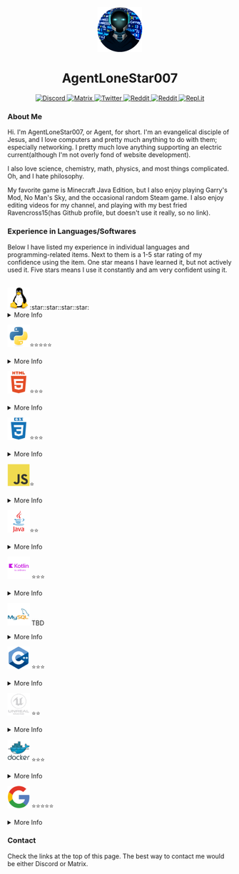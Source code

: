 <!--Header-->
<div id="header" align="center">
  <img src="/assets/profile-pic.png" width="100"/>
  <h1>AgentLoneStar007</h1>
  
  <a href="https://discordapp.com/users/403735483961704450">
    <img src="https://img.shields.io/badge/Discord-white?logo=discord&logoColor=Hex(7289da)" alt="Discord"/>
  </a>
  
  <a href="https://matrix.to/#/@agentlonestar007:matrix.org">
    <img src="https://img.shields.io/badge/Matrix-gray?logo=matrix&logoColor=white" alt="Matrix"/>
  </a>
  
  <a href="https://twitter.com/YaBoiAgent">
    <img src="https://img.shields.io/badge/Twitter-darkblue?logo=twitter&logoColor=blue" alt="Twitter"/>
  </a>
  
  <a href="https://www.reddit.com/user/RobCo-Industries">
    <img src="https://img.shields.io/badge/Reddit-maroon?logo=reddit&logoColor=red" alt="Reddit"/>
  </a>
  
  <a href="https://www.youtube.com/channel/UC9M6PQlY2ZFj1wC_j09nwAQ">
    <img src="https://img.shields.io/badge/Youtube-white?logo=youtube&logoColor=red" alt="Reddit"/>
  </a>
  
  <a href="https://replit.com/@AgentLoneStar">
    <img src="https://img.shields.io/badge/Repl.it-blue?logo=replit&logoColor=white" alt="Repl.it"/>
  </a>
</div>

<!--Body-->
### About Me
Hi. I'm AgentLoneStar007, or Agent, for short. I'm an evangelical disciple of Jesus, and I
love computers and pretty much anything to do with them; especially networking. I pretty much
love anything supporting an electric current(although I'm not overly fond of website development).

I also love science, chemistry, math, physics, and most things complicated.
Oh, and I hate philosophy. 

My favorite game is Minecraft Java Edition, but I also enjoy playing Garry's Mod, No Man's Sky,
and the occasional random Steam game. I also enjoy editing videos for my channel, and playing
with my best fried Ravencross15(has Github profile, but doesn't use it really, so no link).

### Experience in Languages/Softwares
Below I have listed my experience in individual languages and programming-related items.
Next to them is a 1-5 star rating of my confidence using the item. One star means I have learned it,
but not actively used it. Five stars means I use it constantly and am very confident using it.

<br>

<div id="experience-icons">
  <img src="https://raw.githubusercontent.com/devicons/devicon/1119b9f84c0290e0f0b38982099a2bd027a48bf1/icons/linux/linux-original.svg" width="50" height="50"/>:star::star::star::star:
  <details>
    <summary>More Info</summary>
    <br>
    I have been daily-driving EndeavourOS(an Arch-based distro) on my<br>
    main PC since about 2021, but I've been using Linux for random<br>
    projects since long before. I am not, by far, a professional Linux<br>
    user, but I do know my way around the terminal/shell.
  </details>
  
  <img src="https://raw.githubusercontent.com/devicons/devicon/1119b9f84c0290e0f0b38982099a2bd027a48bf1/icons/python/python-original.svg" width="50" height="50"/>:star::star::star::star::star:
  <details>
    <summary>More Info</summary>
    <br>
    Python is the first language I ever learned, way back since 2015.<br>
    I've used it for pretty much everything that doesn't recquire use<br>
    of a different language.
  </details>
  
  <img src="https://raw.githubusercontent.com/devicons/devicon/1119b9f84c0290e0f0b38982099a2bd027a48bf1/icons/html5/html5-plain-wordmark.svg" width="50" height="50"/>:star::star::star:
  <details>
    <summary>More Info</summary>
    <br>
    I took a course on HTML/CSS/Js a long while back, and am fully capable<br>
    of creating super-simple websites using them.
  </details>
  
  <img src="https://raw.githubusercontent.com/devicons/devicon/1119b9f84c0290e0f0b38982099a2bd027a48bf1/icons/css3/css3-plain-wordmark.svg" width="50" height="50"/>:star::star::star:
  <details>
    <summary>More Info</summary>
    <br>
    See HTML More Info.
  </details>
  
  <img src="https://raw.githubusercontent.com/devicons/devicon/1119b9f84c0290e0f0b38982099a2bd027a48bf1/icons/javascript/javascript-original.svg" width="50" height="50"/>:star:
  <details>
    <summary>More Info</summary>
    <br>
    I have experience in Javascript and would be capable of using it(with a<br>
    ton of Googling), but I hate it. Don't ask me to use it.
  </details>
  
  <img src="https://raw.githubusercontent.com/devicons/devicon/1119b9f84c0290e0f0b38982099a2bd027a48bf1/icons/java/java-original-wordmark.svg" width="50" height="50"/>:star::star:
  <details>
    <summary>More Info</summary>
    <br>
    I would be confident in using Java, but I do not use it 24/7. By far.
  </details>
  
  <img src="https://raw.githubusercontent.com/devicons/devicon/1119b9f84c0290e0f0b38982099a2bd027a48bf1/icons/kotlin/kotlin-plain-wordmark.svg" width="50" height="50"/> :star::star::star:
  <details>
    <summary>More Info</summary>
    <br>
    I am sadly not certified in this course due to a bit of an error with<br>
    W3Schools, but I did take the entire course, and am confident in using it.
  </details>
  
  <img src="https://raw.githubusercontent.com/devicons/devicon/1119b9f84c0290e0f0b38982099a2bd027a48bf1/icons/mysql/mysql-original-wordmark.svg" width="50" height="50"/> TBD
  <details>
    <summary>More Info</summary>
    <br>
    I mark this as to be determined due to the fact I'm still taking a<br>
    couse on MySQL.
  </details>
  
  <img src="https://raw.githubusercontent.com/devicons/devicon/1119b9f84c0290e0f0b38982099a2bd027a48bf1/icons/cplusplus/cplusplus-original.svg" width="50" height="50"/> :star::star::star:
  <details>
    <summary>More Info</summary>
    <br>
    I learned C++ to work on The Aetheria Project, made in Unreal Engine.
  </details>
  
  <img src="/assets/unreal-engine-logo.png" width="50" height="50"/> :star::star:
  <details>
    <summary>More Info</summary>
    <br>
    I will slowly but surely get more and more experience in Unreal Engine,<br>
    but for now I will leave it at two stars.
  </details>
  
  <img src="https://raw.githubusercontent.com/devicons/devicon/1119b9f84c0290e0f0b38982099a2bd027a48bf1/icons/docker/docker-original-wordmark.svg" width="50" height="50"/> :star::star::star:
  <details>
    <summary>More Info</summary>
    <br>
    I recently learned the power of Docker when attempting to create<br>
    a MariaDB container. Since then I have learned the power of the<br>
    wonderful Docker.
  </details>
  
  <img src="https://raw.githubusercontent.com/devicons/devicon/1119b9f84c0290e0f0b38982099a2bd027a48bf1/icons/google/google-original.svg" width="50" height="50"/> :star::star::star::star::star:
  <details>
    <summary>More Info</summary>
    <br>
    Like all other developers, I am very capable of searching Google<br>
    for solutions to my programming problems.
  </details>
</div>

### Contact
Check the links at the top of this page. The best way to contact me would be either
Discord or Matrix.

